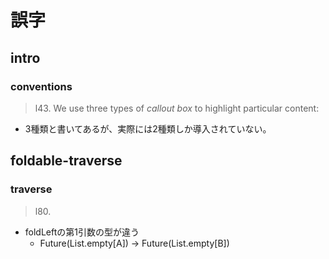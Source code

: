 # 誤字

## intro
### conventions
> l43.
> We use three types of *callout box* to highlight particular content:

- 3種類と書いてあるが、実際には2種類しか導入されていない。

## foldable-traverse
### traverse
> l80.

- foldLeftの第1引数の型が違う
  + Future(List.empty[A]) -> Future(List.empty[B])
